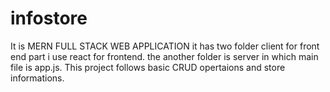 # infostore
It is MERN FULL STACK WEB APPLICATION 
it has two folder client for front end part i use react for frontend.
the another folder is server in which main file is app.js.
This project follows basic CRUD opertaions and store informations.
